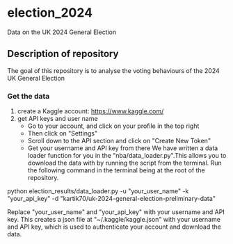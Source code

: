 # election_2024
Data on the UK 2024 General Election

## Description of repository
The goal of this repository is to analyse the voting behaviours of the 2024 UK General Election

### Get the data

1. create a Kaggle account: https://www.kaggle.com/
2. get API keys and user name
    - Go to your account, and click on your profile in the top right
    - Then click on "Settings"
    - Scroll down to the API section and click on "Create New Token"
    - Get your username and API key from there
We have written a data loader function for you in the "nba/data_loader.py".This allows you to download the data with by running the script from the terminal. Run the following command in the terminal being at the root of the repository.

python election_results/data_loader.py -u "your_user_name" -k "your_api_key" -d "kartik70/uk-2024-general-election-preliminary-data"

Replace "your_user_name" and "your_api_key" with your username and API key. This creates a json file at "~/.kaggle/kaggle.json" with your username and API key, which is used to authenticate your account and download the data.